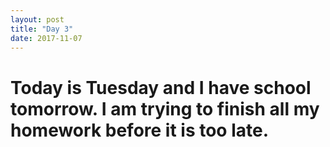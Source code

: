 ```yaml
---
layout: post
title: "Day 3"
date: 2017-11-07
---
```


# Today is Tuesday and I have school tomorrow. I am trying to finish all my homework before it is too late.
